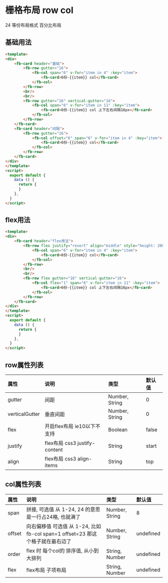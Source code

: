 [comment]: <> (fb-docs: docsify/fb-ui/04/row/README.md)

# 栅格布局 row col

24 等份布局格式 百分比布局

## 基础用法

```html run {title:'示例演示'}
<template>
<div>
    <fb-card header="基础">
        <fb-row gutter="16">
			<fb-col span="6" v-for="item in 4" :key="item">
				<fb-card>6份-{{item}} col</fb-card>
			</fb-col>
		</fb-row>
        <br/>
        <br/>
        <fb-row gutter="16" vertical-gutter="16">
			<fb-col span="6" v-for="item in 11" :key="item">
				<fb-card>6份-{{item}} col 上下左右间隔16px</fb-card>
			</fb-col>
		</fb-row>
    </fb-card>
    <fb-card header="间隔">
        <fb-row gutter="16">
			<fb-col offset="6" span="6" v-for="item in 4" :key="item">
				<fb-card>6份-{{item}} col</fb-card>
			</fb-col>
		</fb-row>
    </fb-card>
</div>
</template>
<script>
  export default {
    data () {
      return {
      }
    },
  }
</script>
```

## flex用法

```html run {title:'示例演示'}
<template>
<div>
    <fb-card header="flex用法">
        <fb-row flex justify="revert" align="middle" style="height: 200px;">
			<fb-col span="6" v-for="item in 4" :key="item">
				<fb-card>6份-{{item}} col</fb-card>
			</fb-col>
		</fb-row>
        <br/>
        <br/>
        <fb-row flex gutter="16" vertical-gutter="16">
			<fb-col flex="1" span="6" v-for="item in 11" :key="item">
				<fb-card>6份-{{item}} col 上下左右间隔16px</fb-card>
			</fb-col>
		</fb-row>
    </fb-card>
</div>
</template>
<script>
  export default {
    data () {
      return {
      }
    },
  }
</script>
```

## row属性列表

| 属性 | 说明 | 类型 | 默认值 |
|:-----|:----|:-----|:-------|
| gutter | 间距  | Number, String | 0 |
| verticalGutter | 垂直间距 | Number, String | 0 |
| flex | 开启flex布局 ie10以下不支持 | Boolean | false |
| justify | flex布局 css3 justify-content | String | start |
| align | flex布局 css3 align-items | String | top |

## col属性列表

| 属性 | 说明 | 类型 | 默认值 |
|:-----|:----|:-----|:-------|
| span | 拼接, 可选值 从 1-24, 24 的意思是一行占24格, 也就满了  | Number, String | 8 |
| offset | 向右偏移值 可选值 从 1-24, 比如 fb-col span=1 offset=23 那这个格子就在最右边了 | Number, String | undefined |
| order | flex 时 每个col的 排序值, 从小到大排列 | String, Number | undefined |
| flex | flex布局 子项布局 | String, Number | undefined |

